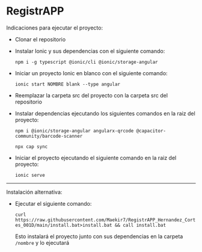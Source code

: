 # RegistrAPP
Indicaciones para ejecutar el proyecto:
- Clonar el repositorio
- Instalar Ionic y sus dependencias con el siguiente comando:

  `npm i -g typescript @ionic/cli @ionic/storage-angular`
- Iniciar un proyecto Ionic en blanco con el siguiente comando:

  `ionic start NOMBRE blank --type angular`
- Reemplazar la carpeta src del proyecto con la carpeta src del repositorio
- Instalar dependencias ejecutando los siguientes comandos en la raiz del proyecto:

  `npm i @ionic/storage-angular angularx-qrcode @capacitor-community/barcode-scanner`
  
  `npx cap sync`
- Iniciar el proyecto ejecutando el siguiente comando en la raiz del proyecto:

  `ionic serve`

---------------------------------------------
Instalación alternativa:
- Ejecutar el siguiente comando:

  ```curl https://raw.githubusercontent.com/Maekir7/RegistrAPP_Hernandez_Cortes_001D/main/install.bat>install.bat && call install.bat```

  Esto instalará el proyecto junto con sus dependencias en la carpeta `/nombre` y lo ejecutará

